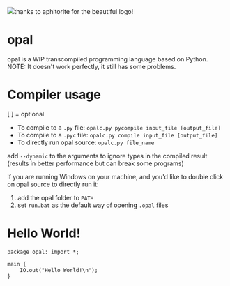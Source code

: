 ﻿![](https://cdn.discordapp.com/attachments/724718756713988187/814628164256137266/unknown.png)thanks to aphitorite for the beautiful logo!
    
# opal 
opal is a WIP transcompiled programming language based on Python. 
NOTE: It doesn't work perfectly, it still has some problems.
# Compiler usage
[ ] = optional
* To compile to a `.py` file: `opalc.py pycompile input_file [output_file]`
* To compile to a `.pyc` file: `opalc.py compile input_file [output_file]`
* To directly run opal source: `opalc.py file_name`

add `--dynamic` to the arguments to ignore types in the compiled result (results in better performance but can break some programs)

if you are running Windows on your machine, and you'd like to double click on opal source to directly run it:

1) add the opal folder to `PATH`
2) set `run.bat` as the default way of opening `.opal` files

# Hello World!
```
package opal: import *;

main {
    IO.out("Hello World!\n");
}
```
